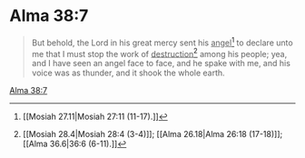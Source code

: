 # Alma 38:7

> But behold, the Lord in his great mercy sent his <u>angel</u>[^a] to declare unto me that I must stop the work of <u>destruction</u>[^b] among his people; yea, and I have seen an angel face to face, and he spake with me, and his voice was as thunder, and it shook the whole earth.

[Alma 38:7](https://www.churchofjesuschrist.org/study/scriptures/bofm/alma/38?lang=eng&id=p7#p7)


[^a]: [[Mosiah 27.11|Mosiah 27:11 (11-17).]]
[^b]: [[Mosiah 28.4|Mosiah 28:4 (3-4)]]; [[Alma 26.18|Alma 26:18 (17-18)]]; [[Alma 36.6|36:6 (6-11).]]
